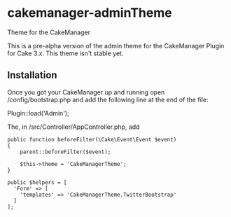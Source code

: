 # cakemanager-adminTheme
Theme for the CakeManager

This is a pre-alpha version of the admin theme for the CakeManager Plugin for Cake 3.x. This theme isn't stable yet.

## Installation

Once you got your CakeManager up and running open /config/bootstrap.php and add the following line at the end of the file:

Plugin::load('Admin');


The, in /src/Controller/AppController.php, add

    public function beforeFilter(\Cake\Event\Event $event)
    {
        parent::beforeFilter($event);

        $this->theme = 'CakeManagerTheme';
    }

    public $helpers = [
      'Form' => [
        'templates' => 'CakeManagerTheme.TwitterBootstrap'
      ]
    ];
